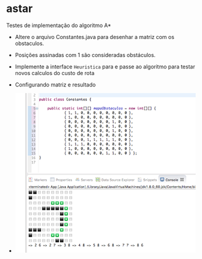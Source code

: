# astar
Testes de implementação do algoritmo A*

* Altere o arquivo Constantes.java para desenhar a matriz com os obstaculos.
* Posições assinadas com 1 são consideradas obstáculos.
* Implemente a interface ```Heuristica``` para e passe ao algoritmo para testar novos calculos do custo de rota

* Configurando matriz e resultado
* ![configure](https://raw.githubusercontent.com/eirielson/astar/master/ObstaculosxResultado.png)
